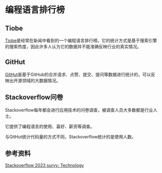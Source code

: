 # 编程语言排行榜

## Tiobe

[Tiobe](https://www.tiobe.com/tiobe-index/)是经常在新闻中看到的一个编程语言排行榜。它的统计方式是基于搜索引擎的搜索热度，因此许多人认为它的数据并不能准确反映行业的真实情况。

## GitHut

[GitHut](https://madnight.github.io/githut/)是基于GitHub的合并请求、点赞、提交、提问等数据进行统计的，可以反映出开源领域的大数据情况。

## Stackoverflow问卷

Stackoverflow每年都会进行应用技术的问卷调查，被调查人员大多数都是行业人士。

它提供了编程语言的使用、喜好、薪资等调查。

与GitHut统计代码量的方式不同，Stackoverflow统计的是使用人数。

## 参考资料

[Stackoverflow 2023 survy: Technology](https://survey.stackoverflow.co/2023/#technology-most-popular-technologies)